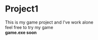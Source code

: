# Project1
This is my game project and I've work alone<br />
feel free to try my game<br />
**game.exe soon**

